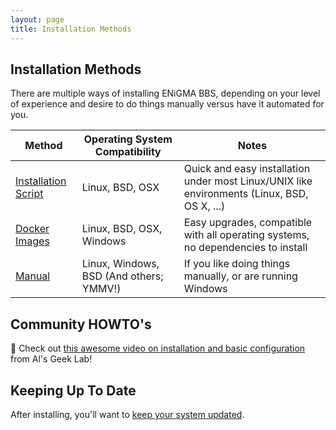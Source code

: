 ```yaml
---
layout: page
title: Installation Methods
---
```

## Installation Methods
There are multiple ways of installing ENiGMA BBS, depending on your level of experience and desire to do things manually versus have it automated for you.

| Method | Operating System Compatibility | Notes |
|--------|--------------------------------|-------|
| [Installation Script](install-script.md)  | Linux, BSD, OSX | Quick and easy installation under most Linux/UNIX like environments (Linux, BSD, OS X, ...) |
| [Docker Images](docker.md) | Linux, BSD, OSX, Windows | Easy upgrades, compatible with all operating systems, no dependencies to install            |
| [Manual](manual.md) | Linux, Windows, BSD (And others; YMMV!) | If you like doing things manually, or are running Windows |

## Community HOWTO's
:scroll: Check out [this awesome video on installation and basic configuration](https://youtu.be/WnN-ucVi3ZU) from Al's Geek Lab!

## Keeping Up To Date
After installing, you'll want to [keep your system updated](../admin/updating.md).